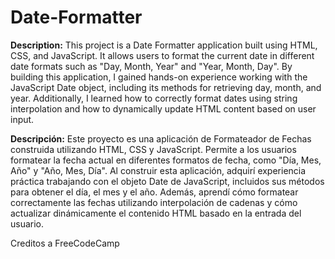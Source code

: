 # Date-Formatter
**Description:**
This project is a Date Formatter application built using HTML, CSS, and JavaScript. It allows users to format the current date in different date formats such as "Day, Month, Year" and "Year, Month, Day". By building this application, I gained hands-on experience working with the JavaScript Date object, including its methods for retrieving day, month, and year. Additionally, I learned how to correctly format dates using string interpolation and how to dynamically update HTML content based on user input.

**Descripción:**
Este proyecto es una aplicación de Formateador de Fechas construida utilizando HTML, CSS y JavaScript. Permite a los usuarios formatear la fecha actual en diferentes formatos de fecha, como "Día, Mes, Año" y "Año, Mes, Día". Al construir esta aplicación, adquirí experiencia práctica trabajando con el objeto Date de JavaScript, incluidos sus métodos para obtener el día, el mes y el año. Además, aprendí cómo formatear correctamente las fechas utilizando interpolación de cadenas y cómo actualizar dinámicamente el contenido HTML basado en la entrada del usuario.

Creditos a FreeCodeCamp
